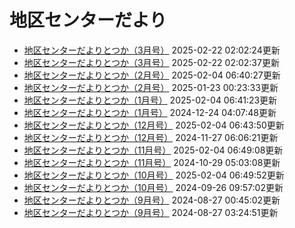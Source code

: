 # 地区センターだより
- [地区センターだよりとつか（3月号）](https://totsuka.chiiki-support.jp/dataimge/1740189744.jpg) 2025-02-22 02:02:24更新
- [地区センターだよりとつか（3月号）](https://totsuka.chiiki-support.jp/dataimge/1740189757.jpg) 2025-02-22 02:02:37更新
- [地区センターだよりとつか（2月号）](https://totsuka.chiiki-support.jp/dataimge/1738651227.jpg) 2025-02-04 06:40:27更新
- [地区センターだよりとつか（2月号）](https://totsuka.chiiki-support.jp/dataimge/1737591813.jpg) 2025-01-23 00:23:33更新
- [地区センターだよりとつか（1月号）](https://totsuka.chiiki-support.jp/dataimge/1738651283.jpg) 2025-02-04 06:41:23更新
- [地区センターだよりとつか（1月号）](https://totsuka.chiiki-support.jp/dataimge/1735013268.jpg) 2024-12-24 04:07:48更新
- [地区センターだよりとつか（12月号）](https://totsuka.chiiki-support.jp/dataimge/1738651430.jpg) 2025-02-04 06:43:50更新
- [地区センターだよりとつか（12月号）](https://totsuka.chiiki-support.jp/dataimge/1732687581.jpg) 2024-11-27 06:06:21更新
- [地区センターだよりとつか（11月号）](https://totsuka.chiiki-support.jp/dataimge/1738651748.jpg) 2025-02-04 06:49:08更新
- [地区センターだよりとつか（11月号）](https://totsuka.chiiki-support.jp/dataimge/1730178188.jpg) 2024-10-29 05:03:08更新
- [地区センターだよりとつか（10月号）](https://totsuka.chiiki-support.jp/dataimge/1738651792.jpg) 2025-02-04 06:49:52更新
- [地区センターだよりとつか（10月号）](https://totsuka.chiiki-support.jp/dataimge/1727344622.jpg) 2024-09-26 09:57:02更新
- [地区センターだよりとつか（9月号）](https://totsuka.chiiki-support.jp/dataimge/1724719502.jpg) 2024-08-27 00:45:02更新
- [地区センターだよりとつか（9月号）](https://totsuka.chiiki-support.jp/dataimge/1724729091.jpg) 2024-08-27 03:24:51更新